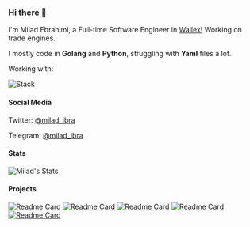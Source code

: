 ### Hi there 👋

<!--
**miladibra10/miladibra10** is a ✨ _special_ ✨ repository because its `README.md` (this file) appears on your GitHub profile.

Here are some ideas to get you started:

- 🔭 I’m currently working on ...
- 🌱 I’m currently learning ...
- 👯 I’m looking to collaborate on ...
- 🤔 I’m looking for help with ...
- 💬 Ask me about ...
- 📫 How to reach me: ...
- 😄 Pronouns: ...
- ⚡ Fun fact: ...
-->

I'm Milad Ebrahimi, a Full-time Software Engineer in [Wallex!](https://github.com/wallexchange) Working on trade engines.

I mostly code in **Golang** and **Python**, struggling with **Yaml** files a lot.

Working with:

![Stack](https://skillicons.dev/icons?i=go,py,kubernetes,openshift,docker,kafka,rabbitmq,postgres,mysql,redis,gcp,aws,prometheus,grafana,ansible,git,github,gitlab,django,flask&perline=5)

#### Social Media
Twitter: [@milad_ibra](https://twitter.com/milad_ibra)

Telegram: [@milad_ibra](https://t.me/milad_ibra)

#### Stats
![Milad's Stats](https://github-readme-stats.vercel.app/api?username=miladibra10&show_icons=true&theme=radical&hide_rank=true)

#### Projects
[![Readme Card](https://github-readme-stats.vercel.app/api/pin/?username=miladibra10&repo=vjson)](https://github.com/miladibra10/vjson)
[![Readme Card](https://github-readme-stats.vercel.app/api/pin/?username=optimus-hft&repo=go-ipmux)](https://github.com/optimus-hft/go-ipmux)
[![Readme Card](https://github-readme-stats.vercel.app/api/pin/?username=optimus-hft&repo=lockset)](https://github.com/optimus-hft/lockset)
[![Readme Card](https://github-readme-stats.vercel.app/api/pin/?username=optimus-hft&repo=event-bus)](https://github.com/optimus-hft/event-bus)
[![Readme Card](https://github-readme-stats.vercel.app/api/pin/?username=snapp-incubator&repo=lbaas-operator)](https://github.com/snapp-incubator/lbaas-operator)
